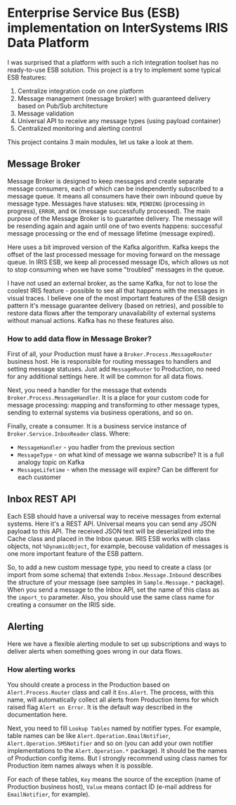 # Enterprise Service Bus (ESB) implementation on InterSystems IRIS Data Platform
I was surprised that a platform with such a rich integration toolset has no ready-to-use ESB solution. This project is a try to implement some typical ESB features:
1. Centralize integration code on one platform
2. Message management (message broker) with guaranteed delivery based on Pub/Sub architecture
3. Message validation
4. Universal API to receive any message types (using payload container)
5. Centralized monitoring and alerting control

This project contains 3 main modules, let us take a look at them.
## Message Broker
Message Broker is designed to keep messages and create separate message consumers, each of which can be independently subscribed to a message queue. It means all consumers have their own inbound queue by message type. Messages have statuses: `NEW`, `PENDING` (processing in progress), `ERROR`, and `OK` (message successfully processed). The main purpose of the Message Broker is to guarantee delivery. The message will be resending again and again until one of two events happens: successful message processing or the end of message lifetime (message expired).

Here uses a bit improved version of the Kafka algorithm. Kafka keeps the offset of the last processed message for moving forward on the message queue. In IRIS ESB, we keep all processed message IDs, which allows us not to stop consuming when we have some "troubled" messages in the queue. 

I have not used an external broker, as the same Kafka, for not to lose the coolest IRIS feature - possible to see all that happens with the messages in visual traces. I believe one of the most important features of the ESB design pattern it's message guarantee delivery (based on retries), and possible to restore data flows after the temporary unavailability of external systems without manual actions. Kafka has no these features also.
### How to add data flow in Message Broker? 

First of all, your Production must have a `Broker.Process.MessageRouter` business host. He is responsible for routing messages to handlers and setting message statuses. Just add `MessageRouter` to Production, no need for any additional settings here. It will be common for all data flows.

Next, you need a handler for the message that extends `Broker.Process.MessageHandler`. It is a place for your custom code for message processing: mapping and transforming to other message types, sending to external systems via business operations, and so on.   

Finally, create a consumer. It is a business service instance of `Broker.Service.InboxReader` class. Where:

- `MessageHandler` - you hadler from the previous section
- `MessageType` - on what kind of message we wanna subscribe? It is a full analogy topic on Kafka
- `MessageLifetime` - when the message will expire? Can be different for each customer
## Inbox REST API
Each ESB should have a universal way to receive messages from external systems. Here it's a REST API. Universal means you can send any JSON payload to this API. The received JSON text will be deserialized into the Cache class and placed in the Inbox queue. IRIS ESB works with class objects, not `%DynamicObject`, for example, becouse validation of messages is one more important feature of the ESB pattern.

So, to add a new custom message type, you need to create a class (or import from some schema) that extends `Inbox.Message.Inbound` describes the structure of your message (see samples in `Sample.Message.*` package). When you send a message to the Inbox API, set the name of this class as the `import_to` parameter. Also, you should use the same class name for creating a consumer on the IRIS side.
## Alerting
Here we have a flexible alerting module to set up subscriptions and ways to deliver alerts when something goes wrong in our data flows.
### How alerting works
You should create a process in the Production based on `Alert.Process.Router` class and call it `Ens.Alert`. The process, with this name, will automatically collect all alerts from Production items for which raised flag `Alert on Error`. It is the default way described in the documentation here.

Next, you need to fill `Lookup Tables` named by notifier types. For example, table names can be like `Alert.Operation.EmailNotifier`, `Alert.Operation.SMSNotifier` and so on (you can add your own notifier implementations to the `Alert.Operation.*` package). It should be the names of Production config items. But I strongly recommend using class names for Production item names always when it is possible.

For each of these tables, `Key` means the source of the exception (name of Production business host), `Value` means contact ID (e-mail address for `EmailNotifier`, for example).